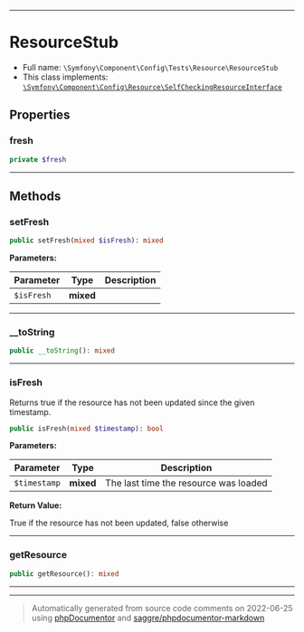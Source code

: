 ***

# ResourceStub





* Full name: `\Symfony\Component\Config\Tests\Resource\ResourceStub`
* This class implements:
[`\Symfony\Component\Config\Resource\SelfCheckingResourceInterface`](../../Resource/SelfCheckingResourceInterface.md)



## Properties


### fresh



```php
private $fresh
```






***

## Methods


### setFresh



```php
public setFresh(mixed $isFresh): mixed
```








**Parameters:**

| Parameter | Type | Description |
|-----------|------|-------------|
| `$isFresh` | **mixed** |  |




***

### __toString



```php
public __toString(): mixed
```











***

### isFresh

Returns true if the resource has not been updated since the given timestamp.

```php
public isFresh(mixed $timestamp): bool
```








**Parameters:**

| Parameter | Type | Description |
|-----------|------|-------------|
| `$timestamp` | **mixed** | The last time the resource was loaded |


**Return Value:**

True if the resource has not been updated, false otherwise



***

### getResource



```php
public getResource(): mixed
```











***


***
> Automatically generated from source code comments on 2022-06-25 using [phpDocumentor](http://www.phpdoc.org/) and [saggre/phpdocumentor-markdown](https://github.com/Saggre/phpDocumentor-markdown)

